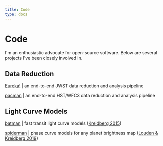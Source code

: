 ```yaml
---
title: Code
type: docs
---
```


# Code
I'm an enthusiastic advocate for open-source software.  Below are several projects I've been closely involved in. 

## Data Reduction 

[Eureka!](https://eurekadocs.readthedocs.io/en/latest/) | an end-to-end JWST data reduction and analysis pipeline

[pacman](https://pacmandocs.readthedocs.io/en/latest/) | an end-to-end HST/WFC3 data reduction and analysis pipeline 

## Light Curve Models

[batman](http://lkreidberg.github.io/batman) | fast transit light curve models ([Kreidberg 2015](https://ui.adsabs.harvard.edu/abs/2015PASP..127.1161K/abstract)) 

[spiderman](https://spiderman.readthedocs.io/en/latest/) | phase curve models for any planet brightness map ([Louden \& Kreidberg 2019](https://ui.adsabs.harvard.edu/abs/2018MNRAS.477.2613L/abstract))

